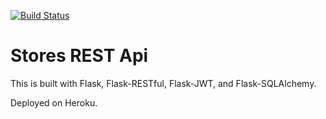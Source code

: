 [![Build Status](https://travis-ci.org/jobeiri/stores-rest-api-test.svg?branch=master)](https://travis-ci.org/jobeiri/stores-rest-api-test)

# Stores REST Api

This is built with Flask, Flask-RESTful, Flask-JWT, and Flask-SQLAlchemy.

Deployed on Heroku.
